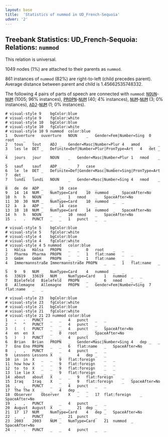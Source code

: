 ```yaml
---
layout: base
title:  'Statistics of nummod in UD_French-Sequoia'
udver: '2'
---
```


## Treebank Statistics: UD_French-Sequoia: Relations: `nummod`

This relation is universal.

1049 nodes (1%) are attached to their parents as `nummod`.

861 instances of `nummod` (82%) are right-to-left (child precedes parent).
Average distance between parent and child is 1.45662535748332.

The following 4 pairs of parts of speech are connected with `nummod`: <tt><a href="fr_sequoia-pos-NOUN.html">NOUN</a></tt>-<tt><a href="fr_sequoia-pos-NUM.html">NUM</a></tt> (1005; 96% instances), <tt><a href="fr_sequoia-pos-PROPN.html">PROPN</a></tt>-<tt><a href="fr_sequoia-pos-NUM.html">NUM</a></tt> (40; 4% instances), <tt><a href="fr_sequoia-pos-NUM.html">NUM</a></tt>-<tt><a href="fr_sequoia-pos-NUM.html">NUM</a></tt> (3; 0% instances), <tt><a href="fr_sequoia-pos-ADJ.html">ADJ</a></tt>-<tt><a href="fr_sequoia-pos-NUM.html">NUM</a></tt> (1; 0% instances).


~~~ conllu
# visual-style 9	bgColor:blue
# visual-style 9	fgColor:white
# visual-style 10	bgColor:blue
# visual-style 10	fgColor:white
# visual-style 10 9 nummod	color:blue
1	Ouverture	ouverture	NOUN	_	Gender=Fem|Number=Sing	0	root	_	_
2	tous	tout	ADJ	_	Gender=Masc|Number=Plur	4	amod	_	_
3	les	le	DET	_	Definite=Def|Number=Plur|PronType=Art	4	det	_	_
4	jours	jour	NOUN	_	Gender=Masc|Number=Plur	1	nmod	_	_
5	sauf	sauf	ADP	_	_	7	case	_	_
6	le	le	DET	_	Definite=Def|Gender=Masc|Number=Sing|PronType=Art	7	det	_	_
7	lundi	lundi	NOUN	_	Gender=Masc|Number=Sing	4	nmod	_	_
8	de	de	ADP	_	_	10	case	_	_
9	14	14	NUM	_	NumType=Card	10	nummod	_	SpaceAfter=No
10	h	h	NOUN	_	_	1	nmod	_	SpaceAfter=No
11	30	30	NUM	_	NumType=Card	10	nummod	_	_
12	à	à	ADP	_	_	14	case	_	_
13	18	18	NUM	_	NumType=Card	14	nummod	_	SpaceAfter=No
14	h	h	NOUN	_	_	10	nmod	_	SpaceAfter=No
15	.	.	PUNCT	_	_	1	punct	_	_

~~~


~~~ conllu
# visual-style 5	bgColor:blue
# visual-style 5	fgColor:white
# visual-style 4	bgColor:blue
# visual-style 4	fgColor:white
# visual-style 4 5 nummod	color:blue
1	Hälsa	Hälsa	PROPN	_	_	0	root	_	_
2	Pharma	Pharma	PROPN	_	_	1	flat:name	_	_
3	GmbH	GmbH	PROPN	_	_	1	flat:name	_	_
4	Immermannstraße	Immermannstraße	PROPN	_	_	1	flat:name	_	_
5	9	9	NUM	_	NumType=Card	4	nummod	_	_
6	33619	33619	NUM	_	NumType=Card	1	nummod	_	_
7	Bielefeld	Bielefeld	PROPN	_	_	6	nmod	_	_
8	Allemagne	Allemagne	PROPN	_	Gender=Fem|Number=Sing	7	flat:name	_	_

~~~


~~~ conllu
# visual-style 23	bgColor:blue
# visual-style 23	fgColor:white
# visual-style 21	bgColor:blue
# visual-style 21	fgColor:white
# visual-style 21 23 nummod	color:blue
1	-	-	PUNCT	_	_	4	punct	_	_
2	^	^	PUNCT	_	_	4	punct	_	_
3	(	(	PUNCT	_	_	4	punct	_	SpaceAfter=No
4	en	en	X	_	_	0	root	_	SpaceAfter=No
5	)	)	PUNCT	_	_	4	punct	_	_
6	Brian	Brian	PROPN	_	Gender=Masc|Number=Sing	4	dep	_	_
7	Eno	Eno	PROPN	_	_	6	flat:name	_	SpaceAfter=No
8	,	,	PUNCT	_	_	4	punct	_	_
9	Lessons	Lessons	X	_	_	4	dep	_	_
10	in	in	X	_	_	9	flat:foreign	_	_
11	how	how	X	_	_	9	flat:foreign	_	_
12	to	to	X	_	_	9	flat:foreign	_	_
13	lie	lie	X	_	_	9	flat:foreign	_	_
14	about	about	X	_	_	9	flat:foreign	_	_
15	Iraq	Iraq	X	_	_	9	flat:foreign	_	SpaceAfter=No
16	,	,	PUNCT	_	_	4	punct	_	_
17	The	The	X	_	_	4	dep	_	_
18	Observer	Observer	X	_	_	17	flat:foreign	_	SpaceAfter=No
19	,	,	PUNCT	_	_	4	punct	_	_
20	August	August	X	_	_	21	dep	_	_
21	17	17	NUM	_	NumType=Card	4	dep	_	SpaceAfter=No
22	,	,	PUNCT	_	_	21	punct	_	_
23	2003	2003	NUM	_	NumType=Card	21	nummod	_	SpaceAfter=No
24	.	.	PUNCT	_	_	4	punct	_	_

~~~


